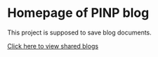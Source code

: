 Homepage of PINP blog
=====================

This project is supposed to save blog documents.

<a target="_blank" href="https://www.pinp.me/software/pages/blogger/gh_jump.action">Click here to view shared blogs</a>
